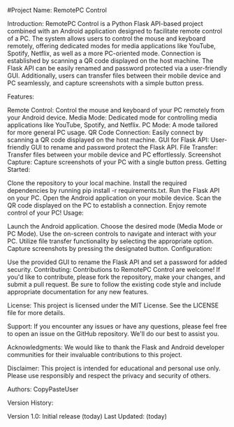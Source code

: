 #Project Name: RemotePC Control

Introduction:
RemotePC Control is a Python Flask API-based project combined with an Android application designed to facilitate remote control of a PC. The system allows users to control the mouse and keyboard remotely, offering dedicated modes for media applications like YouTube, Spotify, Netflix, as well as a more PC-oriented mode. Connection is established by scanning a QR code displayed on the host machine. The Flask API can be easily renamed and password protected via a user-friendly GUI. Additionally, users can transfer files between their mobile device and PC seamlessly, and capture screenshots with a simple button press.

Features:

Remote Control: Control the mouse and keyboard of your PC remotely from your Android device.
Media Mode: Dedicated mode for controlling media applications like YouTube, Spotify, and Netflix.
PC Mode: A mode tailored for more general PC usage.
QR Code Connection: Easily connect by scanning a QR code displayed on the host machine.
GUI for Flask API: User-friendly GUI to rename and password protect the Flask API.
File Transfer: Transfer files between your mobile device and PC effortlessly.
Screenshot Capture: Capture screenshots of your PC with a single button press.
Getting Started:

Clone the repository to your local machine.
Install the required dependencies by running pip install -r requirements.txt.
Run the Flask API on your PC.
Open the Android application on your mobile device.
Scan the QR code displayed on the PC to establish a connection.
Enjoy remote control of your PC!
Usage:

Launch the Android application.
Choose the desired mode (Media Mode or PC Mode).
Use the on-screen controls to navigate and interact with your PC.
Utilize file transfer functionality by selecting the appropriate option.
Capture screenshots by pressing the designated button.
Configuration:

Use the provided GUI to rename the Flask API and set a password for added security.
Contributing:
Contributions to RemotePC Control are welcome! If you'd like to contribute, please fork the repository, make your changes, and submit a pull request. Be sure to follow the existing code style and include appropriate documentation for any new features.

License:
This project is licensed under the MIT License. See the LICENSE file for more details.

Support:
If you encounter any issues or have any questions, please feel free to open an issue on the GitHub repository. We'll do our best to assist you.

Acknowledgments:
We would like to thank the Flask and Android developer communities for their invaluable contributions to this project.

Disclaimer:
This project is intended for educational and personal use only. Please use responsibly and respect the privacy and security of others.

Authors:
CopyPasteUser

Version History:

Version 1.0: Initial release (today)
Last Updated:
(today)
